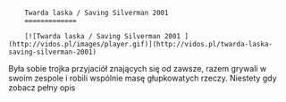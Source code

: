 
        Twarda laska / Saving Silverman 2001 
        =============
        
        [![Twarda laska / Saving Silverman 2001 ](http://vidos.pl/images/player.gif)](http://vidos.pl/twarda-laska-saving-silverman-2001)
        
        
 Była sobie trojka przyjaciół znających się od zawsze, razem grywali w swoim zespole i robili wspólnie masę głupkowatych rzeczy. Niestety gdy zobacz pełny opis
    